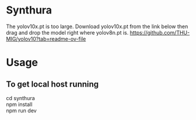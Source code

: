# Synthura
The yolov10x.pt is too large. Download yolov10x.pt from the link below then drag and drop the model right where yolov8n.pt is.
https://github.com/THU-MIG/yolov10?tab=readme-ov-file

# Usage
## To get local host running
cd synthura <br>
npm install <br>
npm run dev <br>

